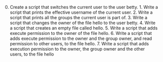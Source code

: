 0. Create a script that switches the current user to the user betty. 1. Write a script that prints the effective username of the current user. 2. Write a script that prints all the groups the current user is part of. 3. Write a script that changes the owner of the file hello to the user betty. 4. Write a script that creates an empty file called hello. 5. Write a script that adds execute permission to the owner of the file hello. 6. Write a script that adds execute permission to the owner and the group owner, and read permission to other users, to the file hello. 7. Write a script that adds execution permission to the owner, the group owner and the other users, to the file hello
